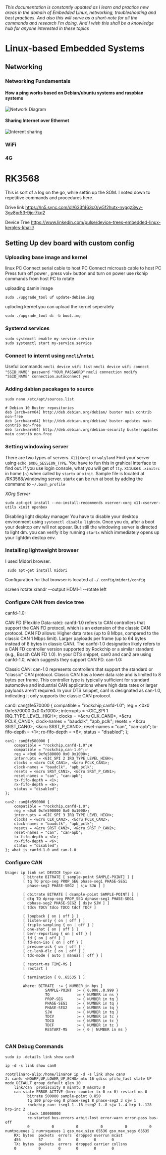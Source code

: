 *This documentation is constantly updated as I learn and practice new areas in the domain of Embedded Linux, networking, troubleshooting and best practices. And also this will serve as a short-note for all the commands and research I'm doing. And I wish this shall be a knowledge hub for anyone interested in these topics*
# Linux-based Embedded Systems
## Networking
### Networking Fundamentals
#### How a ping works based on Debian/ubuntu systems and raspbian systems 

![Network Diagram](https://github.com/kasunvj/SoMs-Im-working-on/blob/main/images/net.jpg?raw=true)

#### Sharing Internet over Ethernet

![Interent sharing](https://github.com/kasunvj/SoMs-Im-working-on/blob/main/images/dnsmsq%20(1).jpg?raw=true)

### WiFi
### 4G

# RK3568 

This is sort of a log on the go, while settin up the SOM. I noted down to repetitive commands and procedures here.  

Drive link
https://ln5.sync.com/dl/633f463c0/w5f2hutx-nvggz3wv-3gv8pr53-9jcr7kq2

Device Tree 
https://www.linkedin.com/pulse/device-trees-embedded-linux-keroles-khalil/

## Setting Up dev board with custom config 

### Uploading base image and kernel
linux PC
Connect serial cable to host PC
Connect microusb cable to host PC
Press turn off power , press vol+ button and turn on power
use rkchip commands from host PC to rotate

uploading damin image 
```
sudo ./upgrade_tool uf update-debian.img
```
uploding kernel 
you can upload the kernel seperately 
```
sudo ./upgrade_tool di -b boot.img
```
### Systemd services 
```
sudo systemctl enable my-service.service
sudo systemctl start my-service.service
```

### Connect to internt using `nmcli`/`nmtui`

Useful commands 
`nmcli device wifi list`
`nmcli device wifi connect "SSID_NAME" password "YOUR_PASSWORD"`
`nmcli connection modify "SSID_NAME" connection.autoconnect yes`

### Adding dabian pacakages to source
`sudo nano /etc/apt/sources.list`
```
# Debian 10 Buster repositories
deb [arch=arm64] http://deb.debian.org/debian/ buster main contrib non-free
deb [arch=arm64] http://deb.debian.org/debian/ buster-updates main contrib non-free
deb [arch=arm64] http://deb.debian.org/debian-security buster/updates main contrib non-free
```


### Setting windowing server 
There are two types of servers. `X11(Xorg)` or `walyland`
Find your server using `echo $XDG_SESSION_TYPE`. You have to fun this in grahical interface to find out. if you use login console, what you will get of `tty`. `X11`uses `.xinitrc` in home (~) when called by `startx` or `xinit`. Sample file is located at /RK3568/windowing server. startx can be run at boot by adding the command to `~/.bash_profile`

*XOrg Server* 

```
sudo apt-get install --no-install-recommends xserver-xorg x11-xserver-utils xinit openbox
```

Disabling light display manager
You have to disable your desktop environment using `systemctl disable lightdm`. Once you do, after a boot your desktop env will not appear. But still the windowing server is directed to light dm. you can verify it by running `startx` which immediately opens up your lightdm destop env.



### Installing lightweight browser
I used Midori browser.
```
 sudo apt-get install midori
```
Configuration for that browser is located at `~/.config/midori/config`


screen rotate
xrandr --output HDMI-1 --rotate left



### Configure CAN from device tree

canfd-1.0:

CAN FD (Flexible Data-rate): canfd-1.0 refers to CAN controllers that support the CAN FD protocol, which is an extension of the classic CAN protocol. CAN FD allows:
Higher data rates (up to 8 Mbps, compared to the classic CAN 1 Mbps limit).
Larger payloads per frame (up to 64 bytes instead of 8 bytes in classic CAN).
The canfd-1.0 designation likely refers to a CAN FD controller version supported by Rockchip or a similar standard (e.g., Bosch CAN FD 1.0).
In your DTS snippet, can0 and can2 are using canfd-1.0, which suggests they support CAN FD.
can-1.0:

Classic CAN: can-1.0 represents controllers that support the standard or "classic" CAN protocol. Classic CAN has a lower data rate and is limited to 8 bytes per frame.
This controller type is typically sufficient for standard automotive and industrial CAN applications where high data rates or larger payloads aren’t required.
In your DTS snippet, can1 is designated as can-1.0, indicating it only supports the classic CAN protocol.


can0: can@fe570000 {
		compatible = "rockchip,canfd-1.0";
		reg = <0x0 0xfe570000 0x0 0x1000>;
		interrupts = <GIC_SPI 1 IRQ_TYPE_LEVEL_HIGH>;
		clocks = <&cru CLK_CAN0>, <&cru PCLK_CAN0>;
		clock-names = "baudclk", "apb_pclk";
		resets = <&cru SRST_CAN0>, <&cru SRST_P_CAN0>;
		reset-names = "can", "can-apb";
		tx-fifo-depth = <1>;
		rx-fifo-depth = <6>;
		status = "disabled";
	};

	can1: can@fe580000 {
		compatible = "rockchip,canfd-1.0";❌️
		compatible = "rockchip,can-1.0";✅️
		reg = <0x0 0xfe580000 0x0 0x1000>;
		interrupts = <GIC_SPI 2 IRQ_TYPE_LEVEL_HIGH>;
		clocks = <&cru CLK_CAN1>, <&cru PCLK_CAN1>;
		clock-names = "baudclk", "apb_pclk";
		resets = <&cru SRST_CAN1>, <&cru SRST_P_CAN1>;
		reset-names = "can", "can-apb";
		tx-fifo-depth = <1>;
		rx-fifo-depth = <6>;
		status = "disabled";
	};

	can2: can@fe590000 {
		compatible = "rockchip,canfd-1.0";
		reg = <0x0 0xfe590000 0x0 0x1000>;
		interrupts = <GIC_SPI 3 IRQ_TYPE_LEVEL_HIGH>;
		clocks = <&cru CLK_CAN2>, <&cru PCLK_CAN2>;
		clock-names = "baudclk", "apb_pclk";
		resets = <&cru SRST_CAN2>, <&cru SRST_P_CAN2>;
		reset-names = "can", "can-apb";
		tx-fifo-depth = <1>;
		rx-fifo-depth = <6>;
		status = "disabled";
	}; what is canfd-1.0 and can-1.0


### Configure CAN
```
Usage: ip link set DEVICE type can
        [ bitrate BITRATE [ sample-point SAMPLE-POINT] ] |
        [ tq TQ prop-seg PROP_SEG phase-seg1 PHASE-SEG1
          phase-seg2 PHASE-SEG2 [ sjw SJW ] ]

        [ dbitrate BITRATE [ dsample-point SAMPLE-POINT] ] |
        [ dtq TQ dprop-seg PROP_SEG dphase-seg1 PHASE-SEG1
          dphase-seg2 PHASE-SEG2 [ dsjw SJW ] ]
        [ tdcv TDCV tdco TDCO tdcf TDCF ]

        [ loopback { on | off } ]
        [ listen-only { on | off } ]
        [ triple-sampling { on | off } ]
        [ one-shot { on | off } ]
        [ berr-reporting { on | off } ]
        [ fd { on | off } ]
        [ fd-non-iso { on | off } ]
        [ presume-ack { on | off } ]
        [ cc-len8-dlc { on | off } ]
        [ tdc-mode { auto | manual | off } ]

        [ restart-ms TIME-MS ]
        [ restart ]

        [ termination { 0..65535 } ]

        Where: BITRATE  := { NUMBER in bps }
                  SAMPLE-POINT  := { 0.000..0.999 }
                  TQ            := { NUMBER in ns }
                  PROP-SEG      := { NUMBER in tq }
                  PHASE-SEG1    := { NUMBER in tq }
                  PHASE-SEG2    := { NUMBER in tq }
                  SJW           := { NUMBER in tq }
                  TDCV          := { NUMBER in tc }
                  TDCO          := { NUMBER in tc }
                  TDCF          := { NUMBER in tc }
                  RESTART-MS    := { 0 | NUMBER in ms }
  
```
### CAN Debug Commands
```
sudo ip -details link show can0
```
```
ip -d -s link show can0

root@linaro-alip:/home/linaro# ip -d -s link show can0
2: can0: <NOARP,UP,LOWER_UP,ECHO> mtu 16 qdisc pfifo_fast state UP mode DEFAULT group default qlen 10
    link/can  promiscuity 0 minmtu 0 maxmtu 0
    can state ERROR-ACTIVE (berr-counter tx 0 rx 0) restart-ms 0
          bitrate 500000 sample-point 0.850
          tq 100 prop-seg 8 phase-seg1 8 phase-seg2 3 sjw 1
          rockchip_can: tseg1 1..16 tseg2 1..8 sjw 1..4 brp 1..128 brp-inc 2
          clock 100000000
          re-started bus-errors arbit-lost error-warn error-pass bus-off
          0          0          0          0          0          0         numtxqueues 1 numrxqueues 1 gso_max_size 65536 gso_max_segs 65535
    RX: bytes  packets  errors  dropped overrun mcast
    456        57       0       0       0       0
    TX: bytes  packets  errors  dropped carrier collsns
    0          0        0       0       0       0


```
